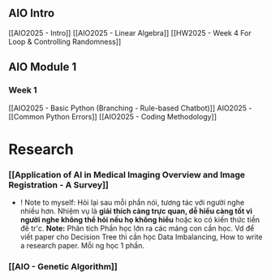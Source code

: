 ## AIO Intro
[[AIO2025 - Intro]]
[[AIO2025 - Linear Algebra]]
[[HW2025 - Week 4 For Loop & Controlling Randomness]]

## AIO Module 1 
### Week 1
[[AIO2025 - Basic Python (Branching - Rule-based Chatbot)]]
AIO2025 -  [[Common Python Errors]]
[[AIO2025 - Coding Methodology]]

# Research
### [[Application of AI in Medical Imaging Overview and Image Registration - A Survey]]
+ ! Note to myself: Hỏi lại sau mỗi phần nói, tương tác với người nghe nhiều hơn. Nhiệm vụ là **giải thích càng trực quan, dễ hiểu càng tốt vì người nghe không thể hỏi nếu họ không hiểu** hoặc ko có kiến thức tiền đề tr'c. 
**Note:** Phân tích Phần học lớn ra các mảng con cần học. Vd để viết paper cho Decision Tree thì cần học Data Imbalancing, How to write a research paper. Mỗi ng học 1 phần.  
### [[AIO - Genetic Algorithm]]

